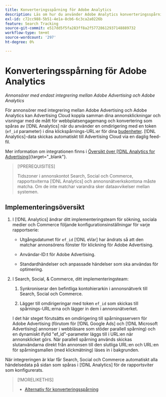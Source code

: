 ```yaml
---
title: Konverteringsspårning för Adobe Analytics
description: Läs om hur du använder Adobe Analytics konverteringsspårning för kampanjer i Adobe Advertising.
exl-id: c72cc988-5b51-4e1a-8cb6-6c3ca2a0226b
feature: Search Tracking
source-git-commit: e517dd5f5fa283ff8a2f57728612937148889732
workflow-type: tm+mt
source-wordcount: '297'
ht-degree: 0%

---
```


# Konverteringsspårning för Adobe Analytics

*Annonsörer med endast integrering mellan Adobe Advertising och Adobe Analytics*

För annonsörer med integrering mellan Adobe Advertising och Adobe Analytics kan Advertising Cloud koppla samman dina annonsklickningar och visningar med de mått för webbplatsengagemang och konvertering som spåras av [!DNL Analytics] när du använder en omdirigering med en token (`ef_id` parameter) i dina klickspårnings-URL:er för dina [budenheter](/help/search-social-commerce/glossary.md#a-b). [!DNL Analytics]-data skickas automatiskt till Advertising Cloud via en daglig feed-fil.

Mer information om integrationen finns i [Översikt över [!DNL Analytics for Advertising]](https://experienceleague.adobe.com/docs/advertising-cloud/dsp/integrations/analytics/overview.html){target="_blank"}.

>[!PREREQUISITES]
>
> Tidszoner i annonskontot Search, Social och Commerce, rapportsviterna [!DNL Analytics] och annonsnätverkskontona måste matcha. Om de inte matchar varandra sker dataavvikelser mellan systemen.

## Implementeringsöversikt

1. I [!DNL Analytics] ändrar ditt implementeringsteam för sökning, sociala medier och Commerce följande konfigurationsinställningar för varje rapportserie:

   * Utgångsdatumet för `ef_id` [!DNL eVar] har ändrats så att den matchar annonsörens fönster för klickning för Adobe Advertising.

   * Användar-ID:t för Adobe Advertising.

   * Standardhändelser och anpassade händelser som ska användas för optimering.

1. I Search, Social, &amp; Commerce, ditt implementeringsteam:

   1. Synkroniserar den befintliga kontohierarkin i annonsnätverk till Search, Social och Commerce.

   1. Lägger till omdirigeringar med token `ef_id` som skickas till spårnings-URL:erna och lägger in dem i annonsnätverket.

   I det här steget förutsätts en omdirigering till spårningsservern för Adobe Advertising (förutom för [!DNL Google Ads] och [!DNL Microsoft Advertising] annonser i webbläsare som stöder parallell spårning) och en dynamiskt ifylld &quot;ef_id&quot;-parameter läggs till i URL:en när annonsklicket görs. När parallell spårning används skickas slutanvändarna direkt från annonsen till den slutliga URL:en och URL:en för spårningsmallen (med klickmätning) läses in i bakgrunden.

När integreringen är klar får Search, Social och Commerce automatiskt alla händelsedata på sidan som spåras i [!DNL Analytics] för de rapportsviter som konfigurerats.

>[!MORELIKETHIS]
>
>* [Alternativ för konverteringsspårning](conversion-tracking-about.md)
